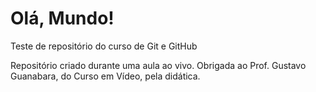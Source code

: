# Olá, Mundo!
 Teste de repositório do curso de Git e GitHub

 Repositório criado durante uma aula ao vivo. Obrigada ao Prof. Gustavo Guanabara, do Curso em Vídeo, pela didática.
